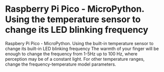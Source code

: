 # Raspberry Pi Pico - MicroPython. Using the temperature sensor to change its LED blinking frequency

Raspbery Pi Pico - MicroPython. Using the built-in temperature sensor to change its built-in LED blinking frequency
The warmth of your finger will be enough to change the frequency from 1-5Hz up to 100 Hz, where perception may be of a constant light.
For other temperature ranges, change the frequency-temperature model parameters.
